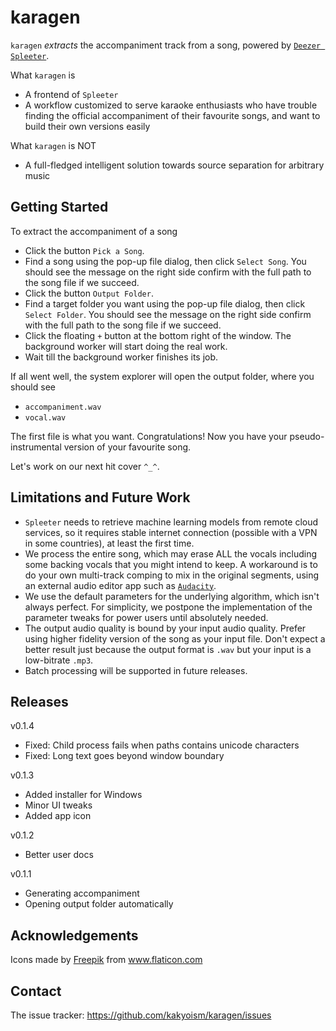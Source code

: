 # karagen

`karagen` *extracts* the accompaniment track from a song, powered by [`Deezer Spleeter`](https://research.deezer.com/projects/spleeter.html).

What `karagen` is

- A frontend of `Spleeter`
- A workflow customized to serve karaoke enthusiasts who have trouble finding the official accompaniment of their favourite songs, and want to build their own versions easily

What `karagen` is NOT

- A full-fledged intelligent solution towards source separation for arbitrary music



## Getting Started

To extract the accompaniment of a song

- Click the button `Pick a Song`. 
- Find a song using the pop-up file dialog, then click `Select Song`. You should see the message on the right side confirm with the full path to the song file if we succeed.
- Click the button `Output Folder`.
- Find a target folder you want using the pop-up file dialog, then click `Select Folder`. You should see the message on the right side confirm with the full path to the song file if we succeed.
- Click the floating `+` button at the bottom right of the window. The background worker will start doing the real work. 
- Wait till the background worker finishes its job.

If all went well, the system explorer will open the output folder, where you should see

- `accompaniment.wav`
- `vocal.wav`

The first file is what you want. Congratulations! Now you have your pseudo-instrumental version of your favourite song. 

Let's work on our next hit cover `^_^`.



## Limitations and Future Work

- `Spleeter` needs to retrieve machine learning models from remote cloud services, so it requires stable internet connection (possible with a VPN in some countries), at least the first time. 
- We process the entire song, which may erase ALL the vocals including some backing vocals that you might intend to keep. A workaround is to do your own multi-track comping to mix in the original segments, using an external audio editor app such as [`Audacity`](https://www.audacityteam.org/). 
- We use the default parameters for the underlying algorithm, which isn't always perfect. For simplicity, we postpone the implementation of the parameter tweaks for power users until absolutely needed.
- The output audio quality is bound by your input audio quality. Prefer using higher fidelity version of the song as your input file. Don't expect a better result just because the output format is `.wav` but your input is a low-bitrate `.mp3`.
- Batch processing will be supported in future releases.



## Releases

v0.1.4

- Fixed: Child process fails when paths contains unicode characters
- Fixed: Long text goes beyond window boundary

v0.1.3

- Added installer for Windows
- Minor UI tweaks
- Added app icon

v0.1.2

- Better user docs

v0.1.1

- Generating accompaniment
- Opening output folder automatically



## Acknowledgements

<div>Icons made by <a href="https://www.freepik.com" title="Freepik">Freepik</a> from <a href="https://www.flaticon.com/" title="Flaticon">www.flaticon.com</a></div>



## Contact

The issue tracker: https://github.com/kakyoism/karagen/issues

